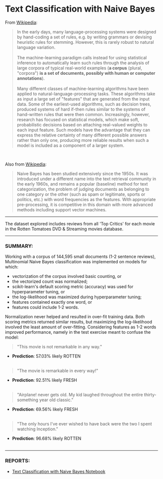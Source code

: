 # Text Classification with Naive Bayes
From [Wikipedia](https://en.wikipedia.org/wiki/Natural_language_processing#Rule-based_vs._statistical_NLP):
>In the early days, many language-processing systems were designed by hand-coding a set of rules, e.g. by writing grammars or devising heuristic rules for stemming. However, this is rarely robust to natural language variation.
<br><br>
>The machine-learning paradigm calls instead for using statistical inference to automatically learn such rules through the analysis of large corpora of typical real-world examples (**a corpus** (plural, "corpora") **is a set of documents, possibly with human or computer annotations**).
<br><br>
>Many different classes of machine-learning algorithms have been applied to natural-language-processing tasks. These algorithms take as input a large set of "features" that are generated from the input data. Some of the earliest-used algorithms, such as decision trees, produced systems of hard if-then rules similar to the systems of hand-written rules that were then common. Increasingly, however, research has focused on statistical models, which make soft, probabilistic decisions based on attaching real-valued weights to each input feature. Such models have the advantage that they can express the relative certainty of many different possible answers rather than only one, producing more reliable results when such a model is included as a component of a larger system.

<br>

Also from [Wikipedia](https://en.wikipedia.org/wiki/Naive_Bayes_classifier):
>Naive Bayes has been studied extensively since the 1950s. It was introduced under a different name into the text retrieval community in the early 1960s, and remains a popular (baseline) method for text categorization, the problem of judging documents as belonging to one category or the other (such as spam or legitimate, sports or politics, etc.) with word frequencies as the features. With appropriate pre-processing, it is competitive in this domain with more advanced methods including support vector machines.

---
The dataset explored includes reviews from all 'Top Critics' for each movie in the Rotten Tomatoes DVD & Streaming movies database.

---
### SUMMARY:
Working with a corpus of 144,595 small documents (1-2 sentence reviews), Multinomial Naive Bayes classification was implemented on models for which:
* vectorization of the corpus involved basic counting, or
* the vectorized count was normalized;
* scikit-learn's default scoring metric (accuracy) was used for hyperparameter tuning, or
* the log-likelihood was maximized during hyperparameter tuning;
* features contained exactly one word, or
* features could include 1-2 words.

Normalization never helped and resulted in over-fit training data. Both scoring metrics returned similar results, but maximizing the log-likelihood involved the least amount of over-fitting. Considering features as 1-2 words improved performance, namely in the test exercise meant to confuse the model:

>"This movie is not remarkable in any way."
* **Prediction**: 57.03% likely ROTTEN
<br><br>    

>"The movie is remarkable in every way!"
* **Prediction**: 92.51% likely FRESH
<br><br>    

>"Airplane! never gets old. My kid laughed throughout the entire thirty-something year old classic."
* **Prediction**: 69.56% likely FRESH
<br><br>    

>"The only hours I've ever wished to have back were the two I spent watching Inception."
* **Prediction**: 96.68% likely ROTTEN
<br><br>


---
### REPORTS:
* [Text Classification with Naive Bayes Notebook](http://nbviewer.jupyter.org/github/humburgc/text_classification/blob/master/text_classification_naive_bayes.ipynb)

